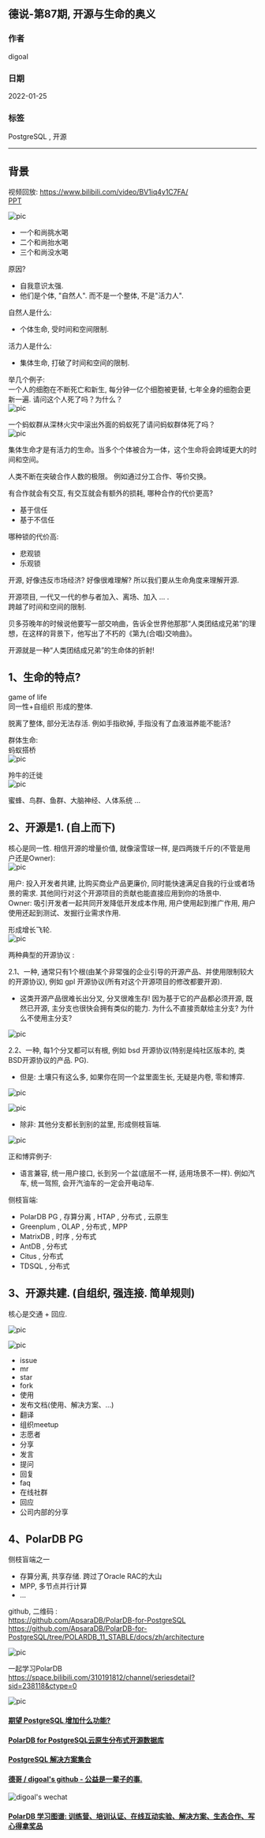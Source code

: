 ## 德说-第87期, 开源与生命的奥义     
                   
### 作者                        
digoal                                            
                                            
### 日期                                            
2022-01-25                                           
                                            
### 标签                                         
PostgreSQL , 开源              
                                          
----                                          
                                          
## 背景                                          
视频回放: https://www.bilibili.com/video/BV1iq4y1C7FA/       
[PPT](20220125_02_doc_001.pptx)    
    
![pic](20220125_02_pic_001.png)    
- 一个和尚挑水喝    
- 二个和尚抬水喝    
- 三个和尚没水喝    
    
原因?      
- 自我意识太强.       
- 他们是个体, "自然人". 而不是一个整体, 不是"活力人".      
    
自然人是什么:     
- 个体生命, 受时间和空间限制.       
    
活力人是什么:     
- 集体生命, 打破了时间和空间的限制.       
    
举几个例子:     
一个人的细胞在不断死亡和新生, 每分钟一亿个细胞被更替, 七年全身的细胞会更新一遍. 请问这个人死了吗？为什么？     
![pic](20220125_02_pic_002.jpeg)    
    
一个蚂蚁群从深林火灾中滚出外面的蚂蚁死了请问蚂蚁群体死了吗？     
![pic](20220125_02_pic_003.jpeg)    
    
集体生命才是有活力的生命。当多个个体被合为一体，这个生命将会跨域更大的时间和空间。     
      
人类不断在突破合作人数的极限。 例如通过分工合作、等价交换。      
    
有合作就会有交互, 有交互就会有额外的损耗, 哪种合作的代价更高?     
- 基于信任    
- 基于不信任    
    
哪种锁的代价高:      
- 悲观锁    
- 乐观锁    
    
开源, 好像违反市场经济?  好像很难理解?  所以我们要从生命角度来理解开源.      
    
开源项目, 一代又一代的参与者加入、离场、加入 ... .       
跨越了时间和空间的限制.       
    
贝多芬晚年的时候说他要写一部交响曲，告诉全世界他那那“人类团结成兄弟”的理想，在这样的背景下，他写出了不朽的《第九(合唱)交响曲》。    
    
开源就是一种“人类团结成兄弟”的生命体的折射!     
    
## 1、生命的特点?     
game of life      
同一性+自组织  形成的整体.       
    
脱离了整体, 部分无法存活. 例如手指砍掉, 手指没有了血液滋养能不能活?      
    
    
群体生命:      
蚂蚁搭桥    
![pic](20220125_02_pic_004.jpeg)    
    
    
羚牛的迁徙    
![pic](20220125_02_pic_005.jpeg)    
    
    
蜜蜂、鸟群、鱼群、大脑神经、人体系统 ...     
    
    
## 2、开源是1.  (自上而下)       
核心是同一性.   相信开源的增量价值, 就像滚雪球一样, 是四两拨千斤的(不管是用户还是Owner):      
![pic](20220125_02_pic_011.jpeg)       
    
用户: 投入开发者共建, 比购买商业产品更廉价, 同时能快速满足自我的行业或者场景的需求. 其他同行对这个开源项目的贡献也能直接应用到你的场景中.     
Owner: 吸引开发者一起共同开发降低开发成本作用, 用户使用起到推广作用, 用户使用还起到测试、发掘行业需求作用.     
    
形成增长飞轮.    
![pic](20220125_02_pic_015.png)   
    
两种典型的开源协议 :      
    
2.1、一种, 通常只有1个根(由某个非常强的企业引导的开源产品、并使用限制较大的开源协议), 例如 gpl 开源协议(所有对这个开源项目的修改都要开源).      
- 这类开源产品很难长出分叉, 分叉很难生存!  因为基于它的产品都必须开源, 既然已开源, 主分支也很快会拥有类似的能力. 为什么不直接贡献给主分支? 为什么不使用主分支?    
    
![pic](20220125_02_pic_006.jpeg)      
    
2.2、一种, 每1个分叉都可以有根, 例如 bsd 开源协议(特别是纯社区版本的, 类BSD开源协议的产品. PG).     
- 但是: 土壤只有这么多, 如果你在同一个盆里面生长, 无疑是内卷, 零和博弈.      
  
![pic](20220125_02_pic_007.jpeg)     
    
![pic](20220125_02_pic_012.jpeg)     
  
- 除非: 其他分支都长到别的盆里, 形成侧枝盲端.     
  
    
![pic](20220125_02_pic_008.jpeg)    
    
  
  
正和博弈例子:   
- 语言兼容, 统一用户接口, 长到另一个盆(底层不一样, 适用场景不一样). 例如汽车, 统一驾照, 会开汽油车的一定会开电动车.      
    
  
侧枝盲端:      
- PolarDB PG , 存算分离 , HTAP , 分布式 , 云原生    
- Greenplum , OLAP , 分布式 , MPP    
- MatrixDB , 时序 , 分布式    
- AntDB , 分布式    
- Citus , 分布式    
- TDSQL , 分布式    
  
    
## 3、开源共建. (自组织, 强连接.  简单规则)       
核心是交通 + 回应.       
    
![pic](20220125_02_pic_013.png)     
  
![pic](20220125_02_pic_009.jpeg)     
    
    
- issue     
- mr     
- star    
- fork    
- 使用    
- 发布文档(使用、解决方案、...)    
- 翻译    
- 组织meetup    
- 志愿者    
- 分享    
- 发言    
- 提问    
- 回复    
- faq    
- 在线社群    
- 回应    
- 公司内部的分享    
    
    
    
## 4、PolarDB PG     
    
侧枝盲端之一    
    
- 存算分离, 共享存储. 跨过了Oracle RAC的大山   
- MPP, 多节点并行计算      
- ...     
    
github, 二维码 :     
https://github.com/ApsaraDB/PolarDB-for-PostgreSQL    
https://github.com/ApsaraDB/PolarDB-for-PostgreSQL/tree/POLARDB_11_STABLE/docs/zh/architecture    
    
![pic](20220125_02_pic_010.png)     
  
一起学习PolarDB  
https://space.bilibili.com/310191812/channel/seriesdetail?sid=238118&ctype=0   
  
![pic](20220125_02_pic_014.png)  
    
    
    
#### [期望 PostgreSQL 增加什么功能?](https://github.com/digoal/blog/issues/76 "269ac3d1c492e938c0191101c7238216")  
    
    
#### [PolarDB for PostgreSQL云原生分布式开源数据库](https://github.com/ApsaraDB/PolarDB-for-PostgreSQL "57258f76c37864c6e6d23383d05714ea")  
    
    
#### [PostgreSQL 解决方案集合](https://yq.aliyun.com/topic/118 "40cff096e9ed7122c512b35d8561d9c8")  
    
    
#### [德哥 / digoal's github - 公益是一辈子的事.](https://github.com/digoal/blog/blob/master/README.md "22709685feb7cab07d30f30387f0a9ae")  
    
    
![digoal's wechat](../pic/digoal_weixin.jpg "f7ad92eeba24523fd47a6e1a0e691b59")  
    
    
  
#### [PolarDB 学习图谱: 训练营、培训认证、在线互动实验、解决方案、生态合作、写心得拿奖品](https://www.aliyun.com/database/openpolardb/activity "8642f60e04ed0c814bf9cb9677976bd4")
  

